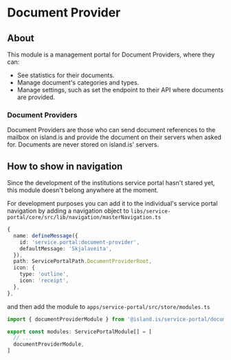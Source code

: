 # Document Provider

## About

This module is a management portal for Document Providers, where they can:

- See statistics for their documents.
- Manage document's categories and types.
- Manage settings, such as set the endpoint to their API where documents are provided.

### Document Providers

Document Providers are those who can send document references to the mailbox on island.is and provide the document on their servers when asked for. Documents are never stored on island.is' servers.

## How to show in navigation

Since the development of the institutions service portal hasn't stared yet, this module doesn't belong anywhere at the moment.

For development purposes you can add it to the individual's service portal navigation by adding a navigation object to `libs/service-portal/core/src/lib/navigation/masterNavigation.ts`

```ts
{
  name: defineMessage({
    id: 'service.portal:document-provider',
    defaultMessage: 'Skjalaveita',
  }),
  path: ServicePortalPath.DocumentProviderRoot,
  icon: {
    type: 'outline',
    icon: 'receipt',
  },
},
```

and then add the module to `apps/service-portal/src/store/modules.ts`

```ts
import { documentProviderModule } from '@island.is/service-portal/document-provider'

export const modules: ServicePortalModule[] = [
  // ...
  documentProviderModule,
]
```
